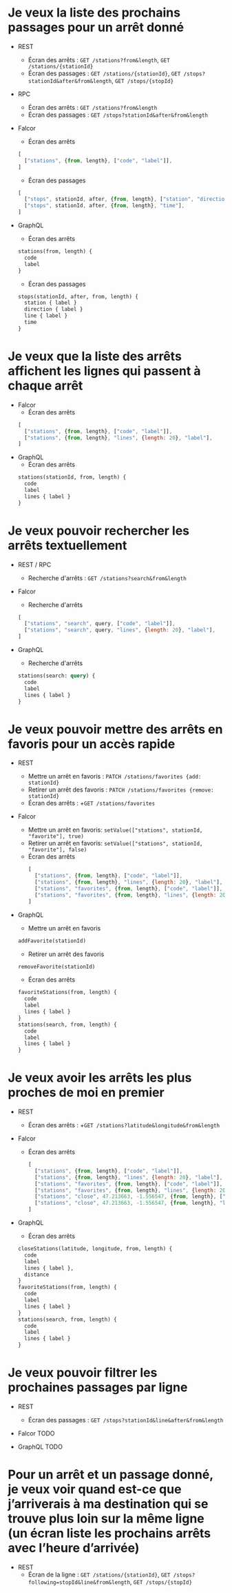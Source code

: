 # Je veux la liste des prochains passages pour un arrêt donné

- REST
  - Écran des arrêts : `GET /stations?from&length`, `GET /stations/{stationId}`
  - Écran des passages : `GET /stations/{stationId}`, `GET /stops?stationId&after&from&length`, `GET /stops/{stopId}`

- RPC
  - Écran des arrêts : `GET /stations?from&length`
  - Écran des passages : `GET /stops?stationId&after&from&length`

- Falcor
  - Écran des arrêts
  ```js
  [
    ["stations", {from, length}, ["code", "label"]],
  ]
  ```
  - Écran des passages
  ```js
  [
    ["stops", stationId, after, {from, length}, ["station", "direction", "line"], "label"],
    ["stops", stationId, after, {from, length}, "time"],
  ]
  ```

- GraphQL
  - Écran des arrêts
  ```graphql
  stations(from, length) {
    code
    label
  }
  ```
  - Écran des passages
  ```graphql
  stops(stationId, after, from, length) {
    station { label }
    direction { label }
    line { label }
    time
  }
  ```

# Je veux que la liste des arrêts affichent les lignes qui passent à chaque arrêt

- Falcor
  - Écran des arrêts
  ```js
  [
    ["stations", {from, length}, ["code", "label"]],
    ["stations", {from, length}, "lines", {length: 20}, "label"],
  ]
  ```
- GraphQL
  - Écran des arrêts
  ```graphql
  stations(stationId, from, length) {
    code
    label
    lines { label }
  }
  ```

# Je veux pouvoir rechercher les arrêts textuellement

- REST / RPC
  - Recherche d'arrêts : `GET /stations?search&from&length`

- Falcor
  - Recherche d'arrêts
  ```js
  [
    ["stations", "search", query, ["code", "label"]],
    ["stations", "search", query, "lines", {length: 20}, "label"],
  ]
  ```

- GraphQL
  - Recherche d'arrêts
  ```graphql
  stations(search: query) {
    code
    label
    lines { label }
  }
  ```

# Je veux pouvoir mettre des arrêts en favoris pour un accès rapide

- REST
  - Mettre un arrêt en favoris : `PATCH /stations/favorites {add: stationId}`
  - Retirer un arrêt des favoris : `PATCH /stations/favorites {remove: stationId}`
  - Écran des arrêts : +`GET /stations/favorites`

- Falcor
  - Mettre un arrêt en favoris: `setValue(["stations", stationId, "favorite"], true)`
  - Retirer un arrêt en favoris: `setValue(["stations", stationId, "favorite"], false)`
  - Écran des arrêts
    ```js
    [
      ["stations", {from, length}, ["code", "label"]],
      ["stations", {from, length}, "lines", {length: 20}, "label"],
      ["stations", "favorites", {from, length}, ["code", "label"]],
      ["stations", "favorites", {from, length}, "lines", {length: 20}, "label"],
    ]
    ```

- GraphQL
  - Mettre un arrêt en favoris
  ```graphql
  addFavorite(stationId)
  ```
  - Retirer un arrêt des favoris
  ```graphql
  removeFavorite(stationId)
  ```
  - Écran des arrêts
  ```graphql
  favoriteStations(from, length) {
    code
    label
    lines { label }
  }
  stations(search, from, length) {
    code
    label
    lines { label }
  }
  ```

# Je veux avoir les arrêts les plus proches de moi en premier

- REST
  - Écran des arrêts : +`GET /stations?latitude&longitude&from&length`

- Falcor
  - Écran des arrêts
    ```js
    [
      ["stations", {from, length}, ["code", "label"]],
      ["stations", {from, length}, "lines", {length: 20}, "label"],
      ["stations", "favorites", {from, length}, ["code", "label"]],
      ["stations", "favorites", {from, length}, "lines", {length: 20}, "label"],
      ["stations", "close", 47.213663, -1.556547, {from, length}, ["code", "label", "distance"]],
      ["stations", "close", 47.213663, -1.556547, {from, length}, "lines", {length: 20}, "label"],
    ]
    ```

- GraphQL
  - Écran des arrêts
  ```graphql
  closeStations(latitude, longitude, from, length) {
    code
    label
    lines { label },
    distance
  }
  favoriteStations(from, length) {
    code
    label
    lines { label }
  }
  stations(search, from, length) {
    code
    label
    lines { label }
  }

# Je veux pouvoir filtrer les prochaines passages par ligne

- REST
  - Écran des passages : `GET /stops?stationId&line&after&from&length`

- Falcor TODO
- GraphQL TODO

# Pour un arrêt et un passage donné, je veux voir quand est-ce que j’arriverais à ma destination qui se trouve plus loin sur la même ligne (un écran liste les prochains arrêts avec l’heure d’arrivée)

- REST
  - Écran de la ligne : `GET /stations/{stationId}`, `GET /stops?following=stopId&line&from&length`, `GET /stops/{stopId}`

